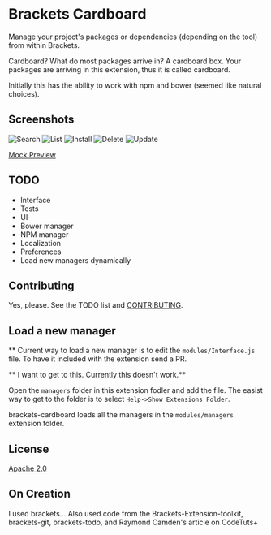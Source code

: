 # Brackets Cardboard

Manage your project's packages or dependencies (depending on the tool) from within Brackets.

Cardboard? What do most packages arrive in? A cardboard box. Your packages are arriving in this extension, thus it is called cardboard.

Initially this has the ability to work with npm and bower (seemed like natural choices).

## Screenshots
![Search]()
![List]()
![Install]()
![Delete]()
![Update]()

[Mock Preview]()

## TODO
* Interface
* Tests
* UI
* Bower manager
* NPM manager
* Localization
* Preferences
* Load new managers dynamically

## Contributing

Yes, please. See the TODO list and [CONTRIBUTING](CONTRIBUTING.MD).

## Load a new manager

** Current way to load a new manager is to edit the `modules/Interface.js` file. To have it included with the extension send a PR.

** I want to get to this. Currently this doesn't work.**

Open the `managers` folder in this extension fodler and add the file. The easist way to get to the folder is to select `Help->Show Extensions Folder`.

brackets-cardboard loads all the managers in the `modules/managers` extension folder.

## License
[Apache 2.0](LICENSE)

## On Creation
I used brackets...
Also used code from the Brackets-Extension-toolkit, brackets-git, brackets-todo, and Raymond Camden's article on CodeTuts+


